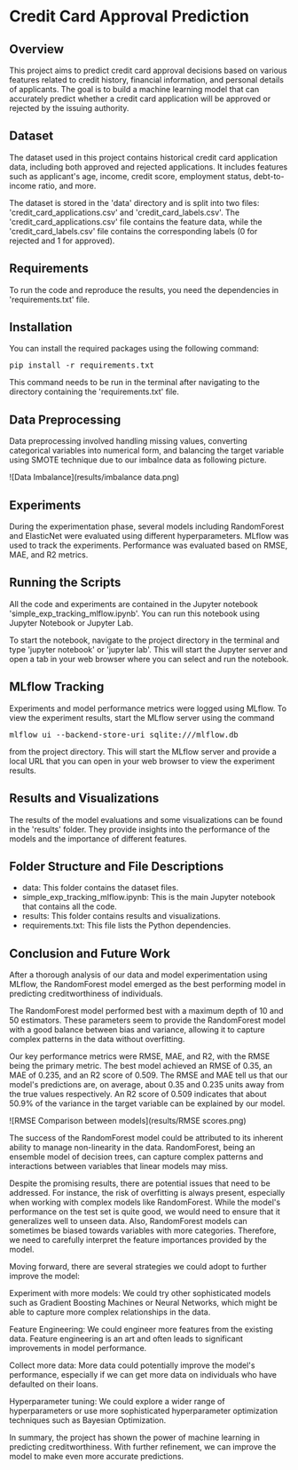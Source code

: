# Credit Card Approval Prediction
## Overview
This project aims to predict credit card approval decisions based on various features related to credit history, financial information, and personal details of applicants. The goal is to build a machine learning model that can accurately predict whether a credit card application will be approved or rejected by the issuing authority.

## Dataset
The dataset used in this project contains historical credit card application data, including both approved and rejected applications. It includes features such as applicant's age, income, credit score, employment status, debt-to-income ratio, and more.

The dataset is stored in the 'data' directory and is split into two files: 'credit_card_applications.csv' and 'credit_card_labels.csv'. The 'credit_card_applications.csv' file contains the feature data, while the 'credit_card_labels.csv' file contains the corresponding labels (0 for rejected and 1 for approved).

## Requirements
To run the code and reproduce the results, you need the dependencies in 'requirements.txt' file.

## Installation
You can install the required packages using the following command:

<pre>
pip install -r requirements.txt
</pre>

This command needs to be run in the terminal after navigating to the directory containing the 'requirements.txt' file.

## Data Preprocessing
Data preprocessing involved handling missing values, converting categorical variables into numerical form, and balancing the target variable using SMOTE technique due to our imbalnce data as following picture.

![Data Imbalance](results/imbalance data.png)

## Experiments
During the experimentation phase, several models including RandomForest and ElasticNet were evaluated using different hyperparameters. MLflow was used to track the experiments. Performance was evaluated based on RMSE, MAE, and R2 metrics.

## Running the Scripts
All the code and experiments are contained in the Jupyter notebook 'simple_exp_tracking_mlflow.ipynb'. You can run this notebook using Jupyter Notebook or Jupyter Lab.

To start the notebook, navigate to the project directory in the terminal and type 'jupyter notebook' or 'jupyter lab'. This will start the Jupyter server and open a tab in your web browser where you can select and run the notebook.

## MLflow Tracking
Experiments and model performance metrics were logged using MLflow. To view the experiment results, start the MLflow server using the command 

<pre>
mlflow ui --backend-store-uri sqlite:///mlflow.db
</pre>

from the project directory. This will start the MLflow server and provide a local URL that you can open in your web browser to view the experiment results.

## Results and Visualizations
The results of the model evaluations and some visualizations can be found in the 'results' folder. They provide insights into the performance of the models and the importance of different features.

## Folder Structure and File Descriptions
- data: This folder contains the dataset files.
- simple_exp_tracking_mlflow.ipynb: This is the main Jupyter notebook that contains all the code.
- results: This folder contains results and visualizations.
- requirements.txt: This file lists the Python dependencies.

## Conclusion and Future Work

After a thorough analysis of our data and model experimentation using MLflow, the RandomForest model emerged as the best performing model in predicting creditworthiness of individuals.

The RandomForest model performed best with a maximum depth of 10 and 50 estimators. These parameters seem to provide the RandomForest model with a good balance between bias and variance, allowing it to capture complex patterns in the data without overfitting.

Our key performance metrics were RMSE, MAE, and R2, with the RMSE being the primary metric. The best model achieved an RMSE of 0.35, an MAE of 0.235, and an R2 score of 0.509. The RMSE and MAE tell us that our model's predictions are, on average, about 0.35 and 0.235 units away from the true values respectively. An R2 score of 0.509 indicates that about 50.9% of the variance in the target variable can be explained by our model.

![RMSE Comparison between models](results/RMSE scores.png)

The success of the RandomForest model could be attributed to its inherent ability to manage non-linearity in the data. RandomForest, being an ensemble model of decision trees, can capture complex patterns and interactions between variables that linear models may miss.

Despite the promising results, there are potential issues that need to be addressed. For instance, the risk of overfitting is always present, especially when working with complex models like RandomForest. While the model's performance on the test set is quite good, we would need to ensure that it generalizes well to unseen data. Also, RandomForest models can sometimes be biased towards variables with more categories. Therefore, we need to carefully interpret the feature importances provided by the model.

Moving forward, there are several strategies we could adopt to further improve the model:

Experiment with more models: We could try other sophisticated models such as Gradient Boosting Machines or Neural Networks, which might be able to capture more complex relationships in the data.

Feature Engineering: We could engineer more features from the existing data. Feature engineering is an art and often leads to significant improvements in model performance.

Collect more data: More data could potentially improve the model's performance, especially if we can get more data on individuals who have defaulted on their loans.

Hyperparameter tuning: We could explore a wider range of hyperparameters or use more sophisticated hyperparameter optimization techniques such as Bayesian Optimization.

In summary, the project has shown the power of machine learning in predicting creditworthiness. With further refinement, we can improve the model to make even more accurate predictions.
